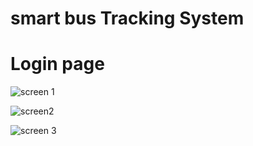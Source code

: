 # smart bus Tracking System 
# Login page

![screen 1](https://user-images.githubusercontent.com/81153444/115834100-d4058500-a3e2-11eb-9926-e04b20b983ac.png)


![screen2](https://user-images.githubusercontent.com/81153444/115834159-e7185500-a3e2-11eb-858a-5fd5d3f23055.png)



![screen 3](https://user-images.githubusercontent.com/81153444/115834199-f0a1bd00-a3e2-11eb-88a1-0eb86c874a72.png)
